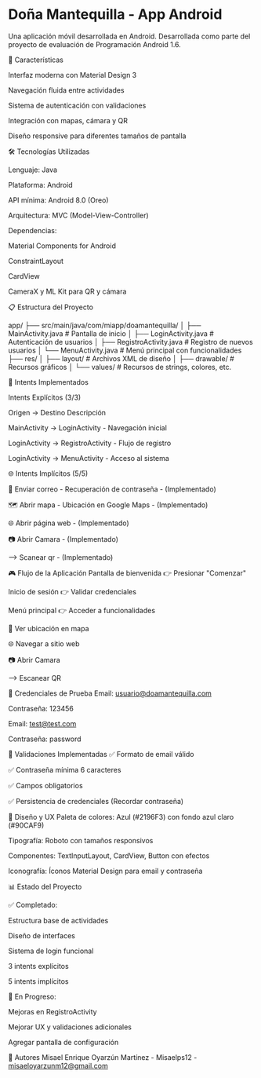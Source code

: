 ﻿# Doña Mantequilla - App Android

Una aplicación móvil desarrollada en Android.
Desarrollada como parte del proyecto de evaluación de Programación Android 1.6.


 
📱 Características

Interfaz moderna con Material Design 3

Navegación fluida entre actividades

Sistema de autenticación con validaciones

Integración con mapas, cámara y QR

Diseño responsive para diferentes tamaños de pantalla



🛠️ Tecnologías Utilizadas

Lenguaje: Java

Plataforma: Android

API mínima: Android 8.0 (Oreo)

Arquitectura: MVC (Model-View-Controller)

Dependencias:

Material Components for Android

ConstraintLayout

CardView

CameraX y ML Kit para QR y cámara





📋 Estructura del Proyecto

app/
├── src/main/java/com/miapp/doamantequilla/
│   ├── MainActivity.java          # Pantalla de inicio
│   ├── LoginActivity.java         # Autenticación de usuarios
│   ├── RegistroActivity.java      # Registro de nuevos usuarios
│   └── MenuActivity.java          # Menú principal con funcionalidades
├── res/
│   ├── layout/                    # Archivos XML de diseño
│   ├── drawable/                  # Recursos gráficos
│   └── values/                    # Recursos de strings, colores, etc.


🎯 Intents Implementados

Intents Explícitos (3/3)

Origen       →   Destino	Descripción

MainActivity → LoginActivity - Navegación inicial

LoginActivity → RegistroActivity - Flujo de registro

LoginActivity → MenuActivity - Acceso al sistema



🌐 Intents Implícitos (5/5)

📧 Enviar correo - Recuperación de contraseña - (Implementado)

🗺️ Abrir mapa - Ubicación en Google Maps - (Implementado)

🌐 Abrir página web - (Implementado)

📷 Abrir Camara - (Implementado)

 Scanear qr - (Implementado)


🎮 Flujo de la Aplicación
Pantalla de bienvenida 👉 Presionar "Comenzar"

Inicio de sesión 👉 Validar credenciales

Menú principal 👉 Acceder a funcionalidades

📍 Ver ubicación en mapa

🌐 Navegar a sitio web

📷 Abrir Camara

 Escanear QR


🔐 Credenciales de Prueba
Email: usuario@doamantequilla.com

Contraseña: 123456

Email: test@test.com

Contraseña: password


📝 Validaciones Implementadas
✅ Formato de email válido

✅ Contraseña mínima 6 caracteres

✅ Campos obligatorios

✅ Persistencia de credenciales (Recordar contraseña)


🎨 Diseño y UX
Paleta de colores: Azul (#2196F3) con fondo azul claro (#90CAF9)

Tipografía: Roboto con tamaños responsivos

Componentes: TextInputLayout, CardView, Button con efectos

Iconografía: Íconos Material Design para email y contraseña


📊 Estado del Proyecto

✅ Completado:

Estructura base de actividades

Diseño de interfaces

Sistema de login funcional

3 intents explícitos

5 intents implícitos



🔄 En Progreso:

Mejoras en RegistroActivity

Mejorar UX y validaciones adicionales

Agregar pantalla de configuración


👥 Autores
Misael Enrique Oyarzún Martínez - Misaelps12 - misaeloyarzunm12@gmail.com



